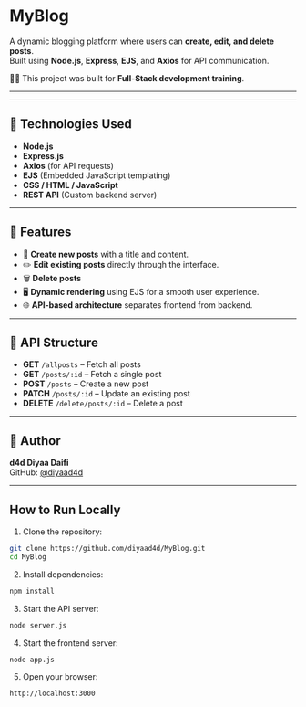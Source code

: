 # MyBlog

 A dynamic blogging platform where users can **create, edit, and delete posts**.  
Built using **Node.js**, **Express**, **EJS**, and **Axios** for API communication.

🏋️‍♂️ This project was built for **Full-Stack development training**.

---



---

## 🧰 Technologies Used

- **Node.js**  
- **Express.js**  
- **Axios** (for API requests)  
- **EJS** (Embedded JavaScript templating)  
- **CSS / HTML / JavaScript**  
- **REST API** (Custom backend server)

---

## 🌟 Features

- 📝 **Create new posts** with a title and content.  
- ✏️ **Edit existing posts** directly through the interface.  
- 🗑️ **Delete posts** 
- 🖥️ **Dynamic rendering** using EJS for a smooth user experience.  
- 🌐 **API-based architecture** separates frontend from backend.  

---

## 📌 API Structure

- **GET** `/allposts` – Fetch all posts  
- **GET** `/posts/:id` – Fetch a single post  
- **POST** `/posts` – Create a new post  
- **PATCH** `/posts/:id` – Update an existing post  
- **DELETE** `/delete/posts/:id` – Delete a post  

---

## 🙋 Author

**d4d Diyaa Daifi**  
GitHub: [@diyaad4d](https://github.com/diyaad4d)

---

## How to Run Locally

1. Clone the repository:

```bash
git clone https://github.com/diyaad4d/MyBlog.git
cd MyBlog
```
2. Install dependencies:

```bash
npm install
```

3. Start the API server:

```bash
node server.js
```

4. Start the frontend server:

```bash
node app.js
```

5. Open your browser:

``` bash
http://localhost:3000
```

